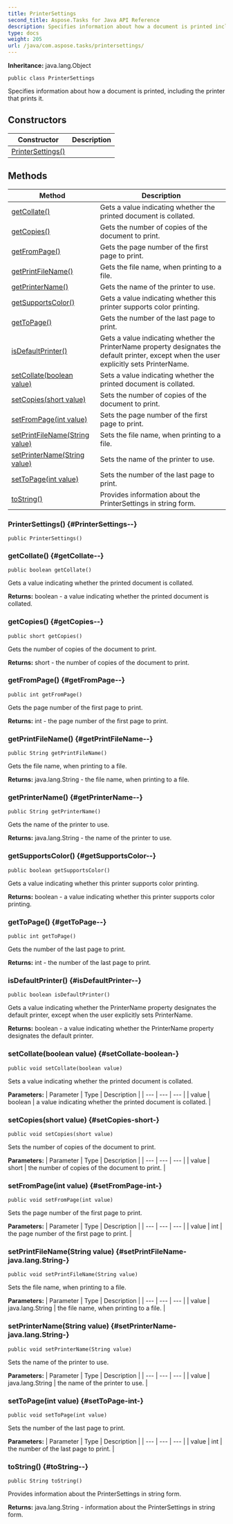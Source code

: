 ```yaml
---
title: PrinterSettings
second_title: Aspose.Tasks for Java API Reference
description: Specifies information about how a document is printed including the printer that prints it.
type: docs
weight: 205
url: /java/com.aspose.tasks/printersettings/
---
```


**Inheritance:**
java.lang.Object
```
public class PrinterSettings
```

Specifies information about how a document is printed, including the printer that prints it.
## Constructors

| Constructor | Description |
| --- | --- |
| [PrinterSettings()](#PrinterSettings--) |  |
## Methods

| Method | Description |
| --- | --- |
| [getCollate()](#getCollate--) | Gets a value indicating whether the printed document is collated. |
| [getCopies()](#getCopies--) | Gets the number of copies of the document to print. |
| [getFromPage()](#getFromPage--) | Gets the page number of the first page to print. |
| [getPrintFileName()](#getPrintFileName--) | Gets the file name, when printing to a file. |
| [getPrinterName()](#getPrinterName--) | Gets the name of the printer to use. |
| [getSupportsColor()](#getSupportsColor--) | Gets a value indicating whether this printer supports color printing. |
| [getToPage()](#getToPage--) | Gets the number of the last page to print. |
| [isDefaultPrinter()](#isDefaultPrinter--) | Gets a value indicating whether the PrinterName property designates the default printer, except when the user explicitly sets PrinterName. |
| [setCollate(boolean value)](#setCollate-boolean-) | Sets a value indicating whether the printed document is collated. |
| [setCopies(short value)](#setCopies-short-) | Sets the number of copies of the document to print. |
| [setFromPage(int value)](#setFromPage-int-) | Sets the page number of the first page to print. |
| [setPrintFileName(String value)](#setPrintFileName-java.lang.String-) | Sets the file name, when printing to a file. |
| [setPrinterName(String value)](#setPrinterName-java.lang.String-) | Sets the name of the printer to use. |
| [setToPage(int value)](#setToPage-int-) | Sets the number of the last page to print. |
| [toString()](#toString--) | Provides information about the PrinterSettings in string form. |
### PrinterSettings() {#PrinterSettings--}
```
public PrinterSettings()
```


### getCollate() {#getCollate--}
```
public boolean getCollate()
```


Gets a value indicating whether the printed document is collated.

**Returns:**
boolean - a value indicating whether the printed document is collated.
### getCopies() {#getCopies--}
```
public short getCopies()
```


Gets the number of copies of the document to print.

**Returns:**
short - the number of copies of the document to print.
### getFromPage() {#getFromPage--}
```
public int getFromPage()
```


Gets the page number of the first page to print.

**Returns:**
int - the page number of the first page to print.
### getPrintFileName() {#getPrintFileName--}
```
public String getPrintFileName()
```


Gets the file name, when printing to a file.

**Returns:**
java.lang.String - the file name, when printing to a file.
### getPrinterName() {#getPrinterName--}
```
public String getPrinterName()
```


Gets the name of the printer to use.

**Returns:**
java.lang.String - the name of the printer to use.
### getSupportsColor() {#getSupportsColor--}
```
public boolean getSupportsColor()
```


Gets a value indicating whether this printer supports color printing.

**Returns:**
boolean - a value indicating whether this printer supports color printing.
### getToPage() {#getToPage--}
```
public int getToPage()
```


Gets the number of the last page to print.

**Returns:**
int - the number of the last page to print.
### isDefaultPrinter() {#isDefaultPrinter--}
```
public boolean isDefaultPrinter()
```


Gets a value indicating whether the PrinterName property designates the default printer, except when the user explicitly sets PrinterName.

**Returns:**
boolean - a value indicating whether the PrinterName property designates the default printer.
### setCollate(boolean value) {#setCollate-boolean-}
```
public void setCollate(boolean value)
```


Sets a value indicating whether the printed document is collated.

**Parameters:**
| Parameter | Type | Description |
| --- | --- | --- |
| value | boolean | a value indicating whether the printed document is collated. |

### setCopies(short value) {#setCopies-short-}
```
public void setCopies(short value)
```


Sets the number of copies of the document to print.

**Parameters:**
| Parameter | Type | Description |
| --- | --- | --- |
| value | short | the number of copies of the document to print. |

### setFromPage(int value) {#setFromPage-int-}
```
public void setFromPage(int value)
```


Sets the page number of the first page to print.

**Parameters:**
| Parameter | Type | Description |
| --- | --- | --- |
| value | int | the page number of the first page to print. |

### setPrintFileName(String value) {#setPrintFileName-java.lang.String-}
```
public void setPrintFileName(String value)
```


Sets the file name, when printing to a file.

**Parameters:**
| Parameter | Type | Description |
| --- | --- | --- |
| value | java.lang.String | the file name, when printing to a file. |

### setPrinterName(String value) {#setPrinterName-java.lang.String-}
```
public void setPrinterName(String value)
```


Sets the name of the printer to use.

**Parameters:**
| Parameter | Type | Description |
| --- | --- | --- |
| value | java.lang.String | the name of the printer to use. |

### setToPage(int value) {#setToPage-int-}
```
public void setToPage(int value)
```


Sets the number of the last page to print.

**Parameters:**
| Parameter | Type | Description |
| --- | --- | --- |
| value | int | the number of the last page to print. |

### toString() {#toString--}
```
public String toString()
```


Provides information about the PrinterSettings in string form.

**Returns:**
java.lang.String - information about the PrinterSettings in string form.

